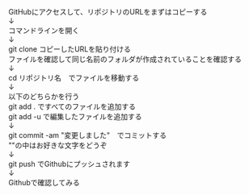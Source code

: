 GitHubにアクセスして、リポジトリのURLをまずはコピーする<br>
↓<br>
コマンドラインを開く<br>
↓<br>
git clone コピーしたURLを貼り付ける<br>
ファイルを確認して同じ名前のフォルダが作成されていることを確認する<br>
↓<br>
cd リポジトリ名　でファイルを移動する<br>
↓<br>
以下のどちらかを行う<br>
git add . ですべてのファイルを追加する<br>
git add -u で編集したファイルを追加する<br>
↓<br>
git commit -am "変更しました"　でコミットする<br>
""の中はお好きな文字をどうぞ<br>
↓<br>
git push でGithubにプッシュされます<br>
↓<br>
Githubで確認してみる<br>


